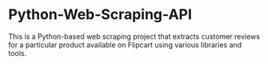 # Python-Web-Scraping-API
This is a Python-based web scraping project that extracts customer reviews for a particular product available on Flipcart using various libraries and tools.
